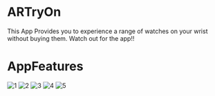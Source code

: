 ﻿# ARTryOn
This App Provides you to experience a range of watches on your wrist without buying them. 
Watch out for the app!!

# AppFeatures


![1](https://github.com/user-attachments/assets/101a53ff-92ed-4ecf-b5f1-6516a7489dfd)
![2](https://github.com/user-attachments/assets/62bb687b-e90d-47fc-b9ba-9b63d11a6fc7)
![3](https://github.com/user-attachments/assets/9639cb95-af06-4963-b6a3-dd9da0a49022)
![4](https://github.com/user-attachments/assets/af4da1c3-0400-4d66-906f-ee818a130455)
![5](https://github.com/user-attachments/assets/a5dca7e1-f322-4070-9594-2c079c598a4a)

